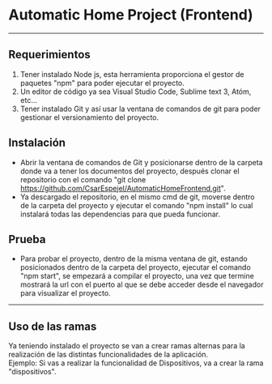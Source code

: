 # Automatic Home Project (Frontend)
***
## Requerimientos

1. Tener instalado Node js, esta herramienta proporciona el gestor de paquetes "npm" para poder ejecutar el proyecto.
2. Un editor de código ya sea Visual Studio Code, Sublime text 3, Atóm, etc...
3. Tener instalado Git y así usar la ventana de comandos de git para poder gestionar el versionamiento del proyecto.

## Instalación
* Abrir la ventana de comandos de Git y posicionarse dentro de la carpeta donde va a tener los documentos del proyecto, después clonar el repositorio con el comando "git clone https://github.com/CsarEspejel/AutomaticHomeFrontend.git".
* Ya descargado el repositorio, en el mismo cmd de git, moverse dentro de la carpeta del proyecto y ejecutar el comando "npm install" lo cual instalará todas las dependencias para que pueda funcionar.

## Prueba
* Para probar el proyecto, dentro de la misma ventana de git, estando posicionados dentro de la carpeta del proyecto, ejecutar el comando "npm start", se empezará a compilar el proyecto, una vez que termine mostrará la url con el puerto al que se debe acceder desde el navegador para visualizar el proyecto.

***

## Uso de las ramas
Ya teniendo instalado el proyecto se van a crear ramas alternas para la realización de las distintas funcionalidades de la aplicación.  
Ejemplo: Si vas a realizar la funcionalidad de Dispositivos, va a crear la rama "dispositivos".
